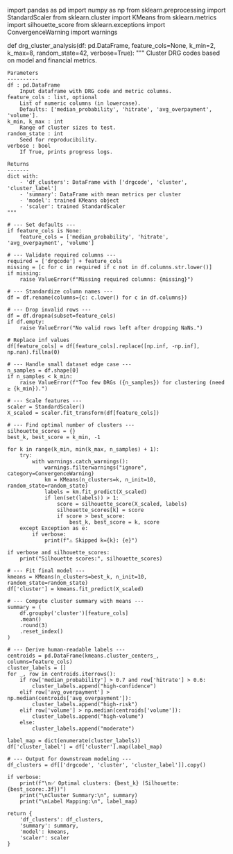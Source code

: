 import pandas as pd
import numpy as np
from sklearn.preprocessing import StandardScaler
from sklearn.cluster import KMeans
from sklearn.metrics import silhouette_score
from sklearn.exceptions import ConvergenceWarning
import warnings

def drg_cluster_analysis(df: pd.DataFrame,
                         feature_cols=None,
                         k_min=2,
                         k_max=8,
                         random_state=42,
                         verbose=True):
    """
    Cluster DRG codes based on model and financial metrics.

    Parameters
    ----------
    df : pd.DataFrame
        Input dataframe with DRG code and metric columns.
    feature_cols : list, optional
        List of numeric columns (in lowercase). 
        Defaults: ['median_probability', 'hitrate', 'avg_overpayment', 'volume'].
    k_min, k_max : int
        Range of cluster sizes to test.
    random_state : int
        Seed for reproducibility.
    verbose : bool
        If True, prints progress logs.

    Returns
    -------
    dict with:
        - 'df_clusters': DataFrame with ['drgcode', 'cluster', 'cluster_label']
        - 'summary': DataFrame with mean metrics per cluster
        - 'model': trained KMeans object
        - 'scaler': trained StandardScaler
    """

    # --- Set defaults ---
    if feature_cols is None:
        feature_cols = ['median_probability', 'hitrate', 'avg_overpayment', 'volume']

    # --- Validate required columns ---
    required = ['drgcode'] + feature_cols
    missing = [c for c in required if c not in df.columns.str.lower()]
    if missing:
        raise ValueError(f"Missing required columns: {missing}")

    # --- Standardize column names ---
    df = df.rename(columns={c: c.lower() for c in df.columns})

    # --- Drop invalid rows ---
    df = df.dropna(subset=feature_cols)
    if df.empty:
        raise ValueError("No valid rows left after dropping NaNs.")

    # Replace inf values
    df[feature_cols] = df[feature_cols].replace([np.inf, -np.inf], np.nan).fillna(0)

    # --- Handle small dataset edge case ---
    n_samples = df.shape[0]
    if n_samples < k_min:
        raise ValueError(f"Too few DRGs ({n_samples}) for clustering (need ≥ {k_min}).")

    # --- Scale features ---
    scaler = StandardScaler()
    X_scaled = scaler.fit_transform(df[feature_cols])

    # --- Find optimal number of clusters ---
    silhouette_scores = {}
    best_k, best_score = k_min, -1

    for k in range(k_min, min(k_max, n_samples) + 1):
        try:
            with warnings.catch_warnings():
                warnings.filterwarnings("ignore", category=ConvergenceWarning)
                km = KMeans(n_clusters=k, n_init=10, random_state=random_state)
                labels = km.fit_predict(X_scaled)
                if len(set(labels)) > 1:
                    score = silhouette_score(X_scaled, labels)
                    silhouette_scores[k] = score
                    if score > best_score:
                        best_k, best_score = k, score
        except Exception as e:
            if verbose:
                print(f"⚠️ Skipped k={k}: {e}")

    if verbose and silhouette_scores:
        print("Silhouette scores:", silhouette_scores)

    # --- Fit final model ---
    kmeans = KMeans(n_clusters=best_k, n_init=10, random_state=random_state)
    df['cluster'] = kmeans.fit_predict(X_scaled)

    # --- Compute cluster summary with means ---
    summary = (
        df.groupby('cluster')[feature_cols]
        .mean()
        .round(3)
        .reset_index()
    )

    # --- Derive human-readable labels ---
    centroids = pd.DataFrame(kmeans.cluster_centers_, columns=feature_cols)
    cluster_labels = []
    for _, row in centroids.iterrows():
        if row['median_probability'] > 0.7 and row['hitrate'] > 0.6:
            cluster_labels.append("high-confidence")
        elif row['avg_overpayment'] > np.median(centroids['avg_overpayment']):
            cluster_labels.append("high-risk")
        elif row['volume'] > np.median(centroids['volume']):
            cluster_labels.append("high-volume")
        else:
            cluster_labels.append("moderate")

    label_map = dict(enumerate(cluster_labels))
    df['cluster_label'] = df['cluster'].map(label_map)

    # --- Output for downstream modeling ---
    df_clusters = df[['drgcode', 'cluster', 'cluster_label']].copy()

    if verbose:
        print(f"\n✅ Optimal clusters: {best_k} (Silhouette: {best_score:.3f})")
        print("\nCluster Summary:\n", summary)
        print("\nLabel Mapping:\n", label_map)

    return {
        'df_clusters': df_clusters,
        'summary': summary,
        'model': kmeans,
        'scaler': scaler
    }
